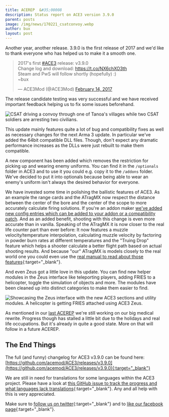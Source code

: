 ```yaml
---
title: ACEREP  &#35;00008
description: Status report on ACE3 version 3.9.0
parent: posts
image: /img/news/170221_csatconvoy.webp
author: bux
layout: post
---
```


Another year, another release. 3.9.0 is the first release of 2017 and we'd like to thank everyone who has helped us to make it a smooth one.

<!--more-->

<blockquote class="twitter-tweet" data-lang="en"><p lang="en" dir="ltr">2017&#39;s first <a href="https://twitter.com/hashtag/ACE3?src=hash">#ACE3</a> release: v3.9.0<br>Change log and download: <a href="https://t.co/NX6chXO3th">https://t.co/NX6chXO3th</a><br>Steam and PwS will follow shortly (hopefully) :)<br>~bux</p>&mdash; ACE3Mod (@ACE3Mod) <a href="https://twitter.com/ACE3Mod/status/831616907585400832">February 14, 2017</a></blockquote>
<script async src="//platform.twitter.com/widgets.js" charset="utf-8"></script>

The release candidate testing was very successful and we have received important feedback helping us to fix some issues beforehand.

<div class="row">
    <div class="small-12 columns">
        <img src="{{site.baseUrl}}/img/news/170221_csatconvoy.webp" alt="CSAT driving a convoy through one of Tanoa's villages while two CSAT soldiers are arresting two civilians."/>
    </div>
</div>

This update mainly features quite a lot of bug and compatibility fixes as well as necessary changes for the next Arma 3 update. In particular we've added the 64bit compatible DLL files. Though, don't expect any dramatic performance increases as the DLLs were just rebuilt to make them compatible.

A new component has been added which removes the restriction for picking up and wearing enemy uniforms. You can find it in the `/optionals` folder in ACE3 and to use it you could e.g. copy it to the `/addons` folder. We've decided to put it into optionals because being able to wear an enemy's uniform isn't always the desired behavior for everyone.

We have invested some time in polishing the ballistic features of ACE3. As an example the range cards and the ATragMX now respect the distance between the center of the bore and the center of the scope to more accurately calculate firing solutions. If you're an addon maker [we've added new config entries which can be added to your addon or a compatibility patch](/wiki/framework/scopes-framework.html). And as an added benefit, shooting with this change is even more accurate than in vanilla.
Speaking of the ATragMX it is now closer to the real life counter part than ever before: It now features a muzzle velocity/temperature interpolation, calculating muzzle velocity by factoring in powder burn rates at different temperatures and the "Truing Drop" feature which helps a shooter calculate a better flight path based on actual shooting results. And because "our" ATragMX is models closely to the real world one you could even use the [real manual to read about those features](https://www.horusvision.com/download/manual_Horus_ATrag-v385.pdf){:target="_blank"}.

And even Zeus got a little love in this update. You can find new helper modules in the Zeus interface like teleporting players, adding FRIES to a helicopter, toggle the simulation of objects and more. The modules have been cleaned up into distinct categories to make them easier to find.

<div class="row">
    <div class="small-12 columns">
        <img src="{{site.baseUrl}}/img/news/170221_Zeus.webp" alt="Showcasing the Zeus interface with the new ACE3 sections and utility modules. A helicopter is getting FRIES attached using ACE3 Zeus."/>
    </div>
</div>

As mentioned in our [last ACEREP](/2016/11/04/ace3-version381.html) we're still working on our big medical rewrite. Progress though has stalled a little bit due to the holidays and real life occupations. But it's already in quite a good state. More on that will follow in a future ACEREP.

## The End Things

The full (and funny) changelog for ACE3 v3.9.0 can be found here: [https://github.com/acemod/ACE3/releases/v3.9.0](https://github.com/acemod/ACE3/releases/v3.9.0){:target="_blank"}

We are still in need for translations for some languages within the ACE3 project. Please have a look at [this GitHub issue to track the progress and what languages lack translations](https://github.com/acemod/ACE3/issues/367){:target="_blank"}. Any and all help with this is very appreciated.

Make sure to [follow us on twitter](https://twitter.com/intent/follow?screen_name=ace3mod&tw_p=followbutton){:target="_blank"} and to [like our facebook page](https://www.facebook.com/ACE3Mod/){:target="_blank"}.
